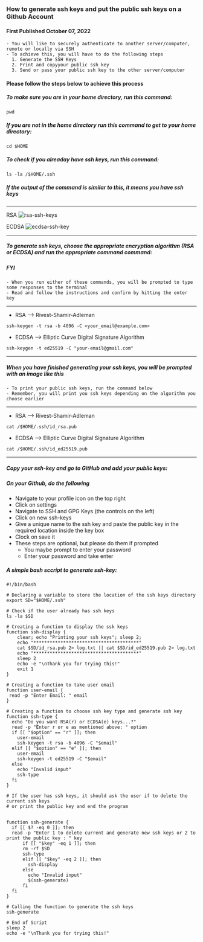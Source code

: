 ###  How to generate ssh keys and put the public ssh keys on a Github Account
#### First Published October 07, 2022
  
~~~
- You will like to securely authenticate to another server/computer, remote or locally via SSH
- To achieve this, you will have to do the following steps
  1. Generate the SSH Keys
  2. Print and copyyour public ssh key 
  3. Send or pass your public ssh key to the other server/computer
~~~

#### Please follow the steps below to achieve this process

  ##### To make sure you are in your home directory, run this command:
  ```
  pwd
  ```

  ##### If you are not in the home directory run this command to get to your home directory:
  ```
  cd $HOME
  ```

  ##### To check if you alreaday have ssh keys, run this command:
  ```
  ls -la /$HOME/.ssh
  ```
  ##### If the output of the command is similar to this, it means you have ssh keys
  ***
  RSA ![rsa-ssh-keys](https://user-images.githubusercontent.com/101201113/195610507-62e196bf-41f8-4e76-aac0-1ffd116c334e.png)


  ECDSA ![ecdsa-ssh-key](https://user-images.githubusercontent.com/101201113/195609492-7b94dda8-b26c-4d41-a042-7419a8553925.png)

  ***  
  ##### To generate  ssh keys, choose the appropriate encryption algorithm (RSA or ECDSA) and run the appropriate command command:
  ##### FYI
    - When you run either of these commands, you will be prompted to type some responses to the terminal 
    - Read and follow the instructions and confirm by hitting the enter key
  ***
   - RSA --> Rivest-Shamir-Adleman
  ```
  ssh-keygen -t rsa -b 4096 -C <your_email@example.com>
  ```
   - ECDSA --> Elliptic Curve Digital Signature Algorithm
  ```
  ssh-keygen -t ed25519 -C "your-email@gmail.com"
  ```
  ***
  ##### When you have finished generating your ssh keys, you will be prompted with an image like this
    - To print your public ssh keys, run the command below
    - Remember, you will print you ssh keys depending on the algorithm you choose earlier
  ***
   - RSA --> Rivest-Shamir-Adleman
  ```
  cat /$HOME/.ssh/id_rsa.pub
  ```
   - ECDSA --> Elliptic Curve Digital Signature Algorithm
  ```
  cat /$HOME/.ssh/id_ed25519.pub
  ```
  ***

##### Copy your ssh-key and go to GitHub and add your public keys:
##### On your Github, do the following
- Navigate to your profile icon on the top right
- Click on settings
- Navigate to SSH and GPG Keys (the controls on the left)
-  Click on new ssh-keys
- Give a unique name to the ssh key and paste the public key in the required location inside the key box
- Clock on save it 
- These steps are optional, but please do them if prompted
  - You maybe prompt to enter your password
  - Enter your password and take enter

##### A simple bash sccript to generate ssh-key:
```
#!/bin/bash

# Declaring a variable to store the location of the ssh keys directory
export SD="$HOME/.ssh"

# Check if the user already has ssh keys
ls -la $SD

# Creating a function to display the ssk keys
function ssh-display {
    clear; echo "Printing your ssh keys"; sleep 2;
    echo "***************************************"
    cat $SD/id_rsa.pub 2> log.txt || cat $SD/id_ed25519.pub 2> log.txt
    echo "***************************************"
    sleep 2
    echo -e "\nThank you for trying this!"
    exit 1
}

# Creating a function to take user email
function user-email {
 read -p "Enter Email: " email
}

# Creating a function to choose ssh key type and generate ssh key
function ssh-type {
  echo "Do you want RSA(r) or ECDSA(e) keys...?"
  read -p "Enter r or e as mentioned above: " option
  if [[ "$option" == "r" ]]; then
    user-email
    ssh-keygen -t rsa -b 4096 -C "$email"
  elif [[ "$option" == "e" ]]; then
    user-email
    ssh-keygen -t ed25519 -C "$email"
  else 
    echo "Invalid input"
    ssh-type
  fi
}

# If the user has ssh keys, it should ask the user if to delete the current ssh keys
# or print the public key and end the program


function ssh-generate {
  if [[ $? -eq 0 ]]; then
  read -p "Enter 1 to delete current and generate new ssh keys or 2 to print the public key : " key
      if [[ "$key" -eq 1 ]]; then
      rm -rf $SD
      ssh-type
      elif [[ "$key" -eq 2 ]]; then
        ssh-display
      else
        echo "Invalid input"
        $(ssh-generate)
      fi
  fi
}

# Calling the function to generate the ssh keys
ssh-generate

# End of Script
sleep 2
echo -e "\nThank you for trying this!"
```
